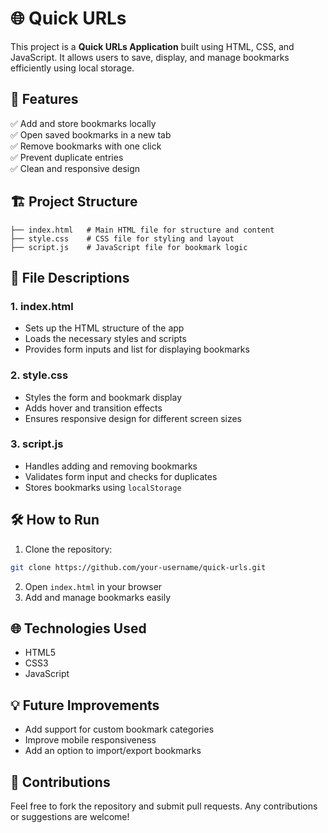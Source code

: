 
# 🌐 Quick URLs

This project is a **Quick URLs Application** built using HTML, CSS, and JavaScript. It allows users to save, display, and manage bookmarks efficiently using local storage.

## 🚀 Features
✅ Add and store bookmarks locally  
✅ Open saved bookmarks in a new tab  
✅ Remove bookmarks with one click  
✅ Prevent duplicate entries  
✅ Clean and responsive design  

## 🏗️ Project Structure
```
├── index.html   # Main HTML file for structure and content
├── style.css    # CSS file for styling and layout
├── script.js    # JavaScript file for bookmark logic
```

## 📂 File Descriptions
### 1. index.html  
- Sets up the HTML structure of the app  
- Loads the necessary styles and scripts  
- Provides form inputs and list for displaying bookmarks  

### 2. style.css  
- Styles the form and bookmark display  
- Adds hover and transition effects  
- Ensures responsive design for different screen sizes  

### 3. script.js  
- Handles adding and removing bookmarks  
- Validates form input and checks for duplicates  
- Stores bookmarks using `localStorage`  

## 🛠️ How to Run
1. Clone the repository:
```bash
git clone https://github.com/your-username/quick-urls.git
```
2. Open `index.html` in your browser  
3. Add and manage bookmarks easily  

## 🌐 Technologies Used
- HTML5  
- CSS3  
- JavaScript  

## 💡 Future Improvements
- Add support for custom bookmark categories  
- Improve mobile responsiveness  
- Add an option to import/export bookmarks  

## 🎯 Contributions
Feel free to fork the repository and submit pull requests. Any contributions or suggestions are welcome!  
